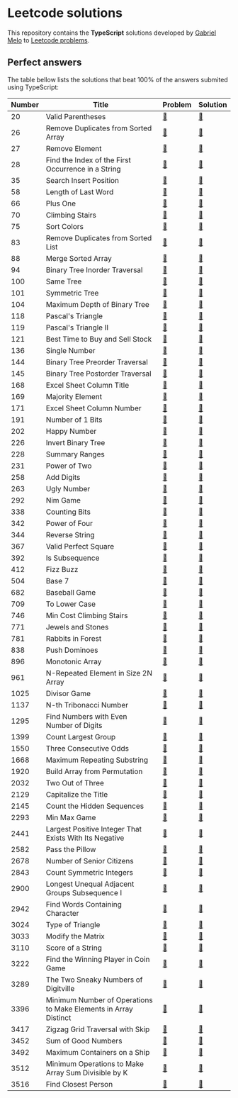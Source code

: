 # Leetcode solutions

This repository contains the **TypeScript** solutions developed by [Gabriel Melo](https://gabrielmelo.dev) to [Leetcode problems](https://leetcode.com/problemset/).

## Perfect answers

The table bellow lists the solutions that beat 100% of the answers submited using TypeScript:

|Number|Title|Problem|Solution|
|---|---|---|---|
|20|Valid Parentheses|[🔗](https://leetcode.com/problems/valid-parentheses)|[🔗](0020.valid-parentheses.ts)|
|26|Remove Duplicates from Sorted Array|[🔗](https://leetcode.com/problems/remove-duplicates-from-sorted-array)|[🔗](0026.remove-duplicates-from-sorted-array.ts)|
|27|Remove Element|[🔗](https://leetcode.com/problems/remove-element)|[🔗](0027.remove-element.ts)|
|28|Find the Index of the First Occurrence in a String|[🔗](https://leetcode.com/problems/find-the-index-of-the-first-occurrence-in-a-string)|[🔗](0028.find-the-index-of-the-first-occurrence-in-a-string.ts)|
|35|Search Insert Position|[🔗](https://leetcode.com/problems/search-insert-position)|[🔗](0035.search-insert-position.ts)|
|58|Length of Last Word|[🔗](https://leetcode.com/problems/length-of-last-word)|[🔗](0058.length-of-last-word.ts)|
|66|Plus One|[🔗](https://leetcode.com/problems/plus-one)|[🔗](0066.plus-one.ts)|
|70|Climbing Stairs|[🔗](https://leetcode.com/problems/climbing-stairs)|[🔗](0070.climbing-stairs.ts)|
|75|Sort Colors|[🔗](https://leetcode.com/problems/sort-colors)|[🔗](0075.sort-colors.ts)|
|83|Remove Duplicates from Sorted List|[🔗](https://leetcode.com/problems/remove-duplicates-from-sorted-list)|[🔗](0083.remove-duplicates-from-sorted-list.ts)|
|88|Merge Sorted Array|[🔗](https://leetcode.com/problems/merge-sorted-array)|[🔗](0088.merge-sorted-array.ts)|
|94|Binary Tree Inorder Traversal|[🔗](https://leetcode.com/problems/binary-tree-inorder-traversal)|[🔗](0094.binary-tree-inorder-traversal.ts)|
|100|Same Tree|[🔗](https://leetcode.com/problems/same-tree)|[🔗](0100.same-tree.ts)|
|101|Symmetric Tree|[🔗](https://leetcode.com/problems/symmetric-tree)|[🔗](0101.symmetric-tree.ts)|
|104|Maximum Depth of Binary Tree|[🔗](https://leetcode.com/problems/maximum-depth-of-binary-tree)|[🔗](0104.maximum-depth-of-binary-tree.ts)|
|118|Pascal's Triangle|[🔗](https://leetcode.com/problems/pascals-triangle)|[🔗](0118.pascals-triangle.ts)|
|119|Pascal's Triangle II|[🔗](https://leetcode.com/problems/pascals-triangle-ii)|[🔗](0119.pascals-triangle-ii.ts)|
|121|Best Time to Buy and Sell Stock|[🔗](https://leetcode.com/problems/best-time-to-buy-and-sell-stock)|[🔗](0121.best-time-to-buy-and-sell-stock.ts)|
|136|Single Number|[🔗](https://leetcode.com/problems/single-number)|[🔗](0136.single-number.ts)|
|144|Binary Tree Preorder Traversal|[🔗](https://leetcode.com/problems/binary-tree-preorder-traversal)|[🔗](0144.binary-tree-preorder-traversal.ts)|
|145|Binary Tree Postorder Traversal|[🔗](https://leetcode.com/problems/binary-tree-postorder-traversal)|[🔗](0145.binary-tree-postorder-traversal.ts)|
|168|Excel Sheet Column Title|[🔗](https://leetcode.com/problems/excel-sheet-column-title)|[🔗](0168.excel-sheet-column-title.ts)|
|169|Majority Element|[🔗](https://leetcode.com/problems/majority-element)|[🔗](0169.majority-element.ts)|
|171|Excel Sheet Column Number|[🔗](https://leetcode.com/problems/excel-sheet-column-number)|[🔗](0171.excel-sheet-column-number.ts)|
|191|Number of 1 Bits|[🔗](https://leetcode.com/problems/number-of-1-bits)|[🔗](0191.number-of-1-bits.ts)|
|202|Happy Number|[🔗](https://leetcode.com/problems/happy-number)|[🔗](0202.happy-number.ts)|
|226|Invert Binary Tree|[🔗](https://leetcode.com/problems/invert-binary-tree)|[🔗](0226.invert-binary-tree.ts)|
|228|Summary Ranges|[🔗](https://leetcode.com/problems/summary-ranges)|[🔗](0228.summary-ranges.ts)|
|231|Power of Two|[🔗](https://leetcode.com/problems/power-of-two)|[🔗](0231.power-of-two.ts)|
|258|Add Digits|[🔗](https://leetcode.com/problems/add-digits)|[🔗](0258.add-digits.ts)|
|263|Ugly Number|[🔗](https://leetcode.com/problems/ugly-number)|[🔗](0263.ugly-number.ts)|
|292|Nim Game|[🔗](https://leetcode.com/problems/nim-game)|[🔗](0292.nim-game.ts)| 
|338|Counting Bits|[🔗](https://leetcode.com/problems/counting-bits)|[🔗](0338.counting-bits.ts)|
|342|Power of Four|[🔗](https://leetcode.com/problems/power-of-four)|[🔗](0342.power-of-four.ts)|
|344|Reverse String|[🔗](https://leetcode.com/problems/reverse-string)|[🔗](0344.reverse-string.ts)|
|367|Valid Perfect Square|[🔗](https://leetcode.com/problems/valid-perfect-square)|[🔗](0367.valid-perfect-square.ts)|
|392|Is Subsequence|[🔗](https://leetcode.com/problems/is-subsequence)|[🔗](0392.is-subsequence.ts)|
|412|Fizz Buzz|[🔗](https://leetcode.com/problems/fizz-buzz)|[🔗](0412.fizz-buzz.ts)|
|504|Base 7|[🔗](https://leetcode.com/problems/base-7)|[🔗](0504.base-7.ts)|
|682|Baseball Game|[🔗](https://leetcode.com/problems/baseball-game)|[🔗](0682.baseball-game.ts)|
|709|To Lower Case|[🔗](https://leetcode.com/problems/to-lower-case)|[🔗](0709.to-lower-case.ts)|
|746|Min Cost Climbing Stairs|[🔗](https://leetcode.com/problems/min-cost-climbing-stairs)|[🔗](0746.min-cost-climbing-stairs.ts)|
|771|Jewels and Stones|[🔗](https://leetcode.com/problems/jewels-and-stones)|[🔗](0771.jewels-and-stones.ts)|
|781|Rabbits in Forest|[🔗](https://leetcode.com/problems/rabbits-in-forest)|[🔗](0781.rabbits-in-forest.ts)|
|838|Push Dominoes|[🔗](https://leetcode.com/problems/push-dominoes)|[🔗](0838.push-dominoes.ts)|
|896|Monotonic Array|[🔗](https://leetcode.com/problems/monotonic-array)|[🔗](0896.monotonic-array.ts)|
|961|N-Repeated Element in Size 2N Array|[🔗](https://leetcode.com/problems/n-repeated-element-in-size-2n-array)|[🔗](0961.n-repeated-element-in-size-2-n-array.ts)|
|1025|Divisor Game|[🔗](https://leetcode.com/problems/divisor-game)|[🔗](1025.divisor-game.ts)|
|1137|N-th Tribonacci Number|[🔗](https://leetcode.com/problems/n-th-tribonacci-number)|[🔗](1137.n-th-tribonacci-number.ts)|
|1295|Find Numbers with Even Number of Digits|[🔗](https://leetcode.com/problems/find-numbers-with-even-number-of-digits)|[🔗](1295.find-numbers-with-even-number-of-digits.ts)|
|1399|Count Largest Group|[🔗](https://leetcode.com/problems/count-largest-group)|[🔗](1399.count-largest-group.ts)|
|1550|Three Consecutive Odds|[🔗](https://leetcode.com/problems/three-consecutive-odds)|[🔗](1550.three-consecutive-odds.ts)|
|1668|Maximum Repeating Substring|[🔗](https://leetcode.com/problems/maximum-repeating-substring)|[🔗](1668.maximum-repeating-substring.ts)|  
|1920|Build Array from Permutation|[🔗](https://leetcode.com/problems/build-array-from-permutation)|[🔗](1920.build-array-from-permutation.ts)|
|2032|Two Out of Three|[🔗](https://leetcode.com/problems/two-out-of-three)|[🔗](2032.two-out-of-three.ts)|
|2129|Capitalize the Title|[🔗](https://leetcode.com/problems/capitalize-the-title)|[🔗](2129.capitalize-the-title.ts)|
|2145|Count the Hidden Sequences|[🔗](https://leetcode.com/problems/count-the-hidden-sequences)|[🔗](2145.count-the-hidden-sequences.ts)|
|2293|Min Max Game|[🔗](https://leetcode.com/problems/min-max-game)|[🔗](2293.min-max-game.ts)|
|2441|Largest Positive Integer That Exists With Its Negative|[🔗](https://leetcode.com/problems/largest-positive-integer-that-exists-with-its-negative)|[🔗](2441.largest-positive-integer-that-exists-with-its-negative.ts)|
|2582|Pass the Pillow|[🔗](https://leetcode.com/problems/pass-the-pillow)|[🔗](2582.pass-the-pillow.ts)|
|2678|Number of Senior Citizens|[🔗](https://leetcode.com/problems/number-of-senior-citizens)|[🔗](2678.number-of-senior-citizens.ts)|
|2843|Count Symmetric Integers|[🔗](https://leetcode.com/problems/count-symmetric-integers)|[🔗](2843.count-symmetric-integers.ts)|
|2900|Longest Unequal Adjacent Groups Subsequence I|[🔗](https://leetcode.com/problems/longest-unequal-adjacent-groups-subsequence-i)|[🔗](2900.longest-unequal-adjacent-groups-subsequence-i.ts)|
|2942|Find Words Containing Character|[🔗](https://leetcode.com/problems/find-words-containing-character)|[🔗](2942.find-words-containing-character.ts)|
|3024|Type of Triangle|[🔗](https://leetcode.com/problems/type-of-triangle)|[🔗](3024.type-of-triangle.ts)|
|3033|Modify the Matrix|[🔗](https://leetcode.com/problems/modify-the-matrix)|[🔗](3033.modify-the-matrix.ts)|
|3110|Score of a String|[🔗](https://leetcode.com/problems/score-of-a-string)|[🔗](3110.score-of-a-string.ts)|
|3222|Find the Winning Player in Coin Game|[🔗](https://leetcode.com/problems/find-the-winning-player-in-coin-game)|[🔗](3222.find-the-winning-player-in-coin-game.ts)|
|3289|The Two Sneaky Numbers of Digitville|[🔗](https://leetcode.com/problems/the-two-sneaky-numbers-of-digitville)|[🔗](3289.the-two-sneaky-numbers-of-digitville.ts)|
|3396|Minimum Number of Operations to Make Elements in Array Distinct|[🔗](https://leetcode.com/problems/minimum-number-of-operations-to-make-elements-in-array-distinct)|[🔗](3396.minimum-number-of-operations-to-make-elements-in-array-distinct.ts)|
|3417|Zigzag Grid Traversal with Skip|[🔗](https://leetcode.com/problems/zigzag-grid-traversal-with-skip)|[🔗](3417.zigzag-grid-traversal-with-skip.ts)|
|3452|Sum of Good Numbers|[🔗](https://leetcode.com/problems/sum-of-good-numbers)|[🔗](3452.sum-of-good-numbers.ts)|
|3492|Maximum Containers on a Ship|[🔗](https://leetcode.com/problems/maximum-containers-on-a-ship)|[🔗](3492.maximum-containers-on-a-ship.ts)|
|3512|Minimum Operations to Make Array Sum Divisible by K|[🔗](https://leetcode.com/problems/minimum-operations-to-make-array-sum-divisible-by-k)|[🔗](3512.minimum-operations-to-make-array-sum-divisible-by-k.ts)|
|3516|Find Closest Person|[🔗](https://leetcode.com/problems/find-closest-person)|[🔗](3516.find-closest-person.ts)|
